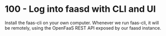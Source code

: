 # 100 - Log into faasd with CLI and UI

Install the faas-cli on your own computer. Whenever we run faas-cli, it will be remotely, using the OpenFaaS REST API exposed by our faasd instance.

